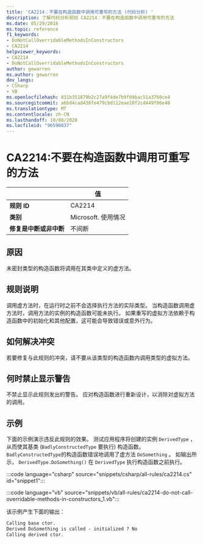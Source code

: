 ```yaml
---
title: 'CA2214：不要在构造函数中调用可重写的方法 (代码分析) '
description: 了解代码分析规则 CA2214：不要在构造函数中调用可重写的方法
ms.date: 05/29/2016
ms.topic: reference
f1_keywords:
- DoNotCallOverridableMethodsInConstructors
- CA2214
helpviewer_keywords:
- CA2214
- DoNotCallOverridableMethodsInConstructors
author: gewarren
ms.author: gewarren
dev_langs:
- CSharp
- VB
ms.openlocfilehash: 831b351879b2c27a9f4de7b9f09bac51a3760ce4
ms.sourcegitcommit: a6bd4cad438fe479cbd112eae10f2cd449f06e40
ms.translationtype: MT
ms.contentlocale: zh-CN
ms.lasthandoff: 10/08/2020
ms.locfileid: "96590837"
---
```

# <a name="ca2214-do-not-call-overridable-methods-in-constructors"></a>CA2214:不要在构造函数中调用可重写的方法

| | 值 |
|-|-|
| **规则 ID** |CA2214|
| **类别** |Microsoft. 使用情况|
| **修复是中断或非中断** |不间断|

## <a name="cause"></a>原因

未密封类型的构造函数将调用在其类中定义的虚方法。

## <a name="rule-description"></a>规则说明

调用虚方法时，在运行时之前不会选择执行方法的实际类型。 当构造函数调用虚方法时，调用方法的实例的构造函数可能未执行。 如果重写的虚拟方法依赖于构造函数中的初始化和其他配置，这可能会导致错误或意外行为。

## <a name="how-to-fix-violations"></a>如何解决冲突

若要修复与此规则的冲突，请不要从该类型的构造函数内调用类型的虚拟方法。

## <a name="when-to-suppress-warnings"></a>何时禁止显示警告

不禁止显示此规则发出的警告。 应对构造函数进行重新设计，以消除对虚拟方法的调用。

## <a name="example"></a>示例

下面的示例演示违反此规则的效果。 测试应用程序将创建的实例 `DerivedType` ，从而使其基类 (`BadlyConstructedType` 要执行) 构造函数。 `BadlyConstructedType`的构造函数错误地调用了虚方法 `DoSomething` 。 如输出所示， `DerivedType.DoSomething()` 在 `DerivedType` 执行构造函数之前执行。

:::code language="csharp" source="snippets/csharp/all-rules/ca2214.cs" id="snippet1":::

:::code language="vb" source="snippets/vb/all-rules/ca2214-do-not-call-overridable-methods-in-constructors_1.vb":::

该示例产生下面的输出：

```txt
Calling base ctor.
Derived DoSomething is called - initialized ? No
Calling derived ctor.
```

